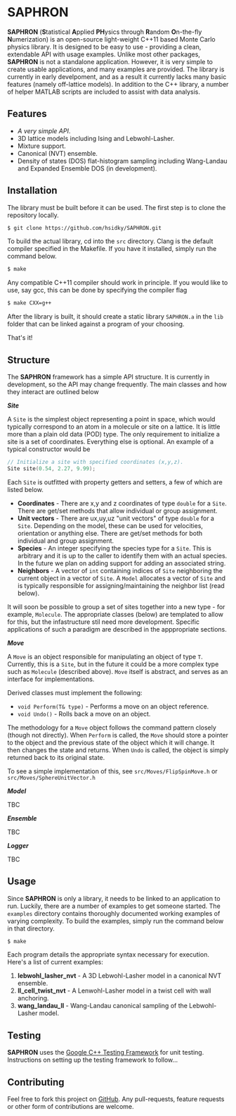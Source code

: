 SAPHRON
==============

**SAPHRON** (**S**tatistical **A**pplied **PH**ysics through **R**andom **O**n-the-fly **N**umerization) is an open-source light-weight C++11 based Monte Carlo physics library. It is designed to be easy to use - providing a clean, extendable API with usage examples. Unlike most other packages, **SAPHRON** is not a standalone application. However, it is very simple to create usable applications, and many examples are provided. The library is currently in early develpoment, and as a result it currently lacks many basic features (namely off-lattice models). In addition to the C++ library, a number of helper MATLAB scripts are included to assist with data analysis.

<a id="features"></a>
## Features
- *A very simple API*.
- 3D lattice models including Ising and Lebwohl-Lasher. 
- Mixture support.
- Canonical (NVT) ensemble.
- Density of states (DOS) flat-histogram sampling including Wang-Landau and Expanded Ensemble DOS (in development). 

<a id="installation"></a>
## Installation 
The library must be built before it can be used. The first step is to clone the repository locally.

```bash
$ git clone https://github.com/hsidky/SAPHRON.git
```

To build the actual library, cd into the `src` directory. Clang is the default compiler specified in the Makefile. If you have it installed, simply run the command below.

```bash
$ make
```
Any compatible C++11 compiler should work in principle. If you would like to use, say gcc, this can be done by specifying the compiler flag

```bash
$ make CXX=g++
```
After the library is built, it should create a static library `SAPHRON.a` in the `lib` folder that can be linked against a program of your choosing.  

That's it! 

<a id="structure"></a>
## Structure 

The **SAPHRON** framework has a simple API structure. It is currently in development, so the API may change frequently. The main classes and how they interact are outlined below

***Site***

A `Site` is the simplest object representing a point in space, which would typically correspond to an atom in a molecule or site on a lattice. It is little more than a plain old data (POD) type.  The only requirement to initialize a site is a set of coordinates. Everything else is optional. An example of a typical constructor would be 
```C++ 
// Initialize a site with specified coordinates (x,y,z).
Site site(0.54, 2.27, 9.99);
```

Each `Site` is outfitted with property getters and setters, a few of which are listed below. 

- **Coordinates** - There are x,y and z coordinates of type `double` for a `Site`. There are get/set methods that allow individual or group assignment.
- **Unit vectors** - There are ux,uy,uz "unit vectors" of type `double` for a `Site`. Depending on the model, these can be used for velocities, orientation or anything else. There are get/set methods for both individual and group assignment. 
- **Species** - An integer specifying the species type for a `Site`. This is arbitrary and it is up to the caller to identify them with an actual species. In the future we plan on adding support for adding an associated string. 
- **Neighbors** - A vector of `int` containing indices of `Site` neighboring the current object in a vector of `Site`. A `Model` allocates a vector of `Site` and is typically responsible for assigning/maintaining the neighbor list (read below). 

It will soon be possible to group a set of sites together into a new type - for example, `Molecule`. The appropriate classes (below) are templated to allow for this, but the infastructure stil need more development. Specific applications of such a paradigm are described in the apppropriate sections.

***Move***

A `Move` is an object responsible for manipulating an object of type `T`. Currently, this is a `Site`, but in the future it could be a more complex type such as `Molecule` (described above). `Move` itself is abstract, and serves as an interface for implementations. 

Derived classes must implement the following:

- `void Perform(T& type)` - Performs a move on an object reference.
- `void Undo()` - Rolls back a move on an object.

The methodology for a `Move` object follows the command pattern closely (though not directly). When `Perform` is called, the `Move` should store a pointer to the object and the previous state of the object which it will change. It then changes the state and returns. When `Undo` is called, the object is simply returned back to its original state. 

To see a simple implementation of this, see `src/Moves/FlipSpinMove.h` or `src/Moves/SphereUnitVector.h`

***Model*** 

TBC 

***Ensemble***

TBC 

***Logger***

TBC

<a id="usage"></a>
## Usage 
Since **SAPHRON** is only a library, it needs to be linked to an application to run. Luckily, there are a number of examples to get someone started. The `examples` directory contains thoroughly documented working examples of varying complexity. To build the examples, simply run the command below in that directory.  

```bash
$ make
```

Each program details the appropriate syntax necessary for execution. Here's a list of current examples:

1. **lebwohl_lasher_nvt** - A 3D Lebwohl-Lasher model in a canonical NVT ensemble.
2. **ll_cell_twist_nvt** - A Lenwohl-Lasher model in a twist cell with wall anchoring. 
3. **wang_landau_ll** - Wang-Landau canonical sampling of the Lebwohl-Lasher model.

<a id="testing"></a>
## Testing 

**SAPHRON** uses the [Google C++ Testing Framework](https://code.google.com/p/googletest/) for unit testing. Instructions on setting up the testing framework to follow...

<a id="contributing"></a>
## Contributing

Feel free to fork this project on [GitHub](https://github.com/hsidky/SAPHRON). Any pull-requests, feature requests or other form of contributions are welcome.


